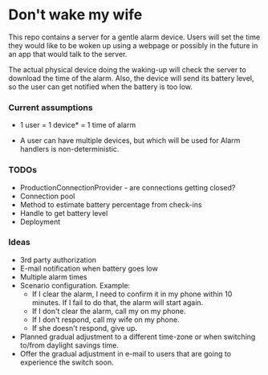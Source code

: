 # Don't wake my wife

This repo contains a server for a gentle alarm device.
Users will set the time they would like to be woken
up using a webpage or possibly in the future in
an app that would talk to the server.

The actual physical device doing the waking-up will
check the server to download the time of the alarm.
Also, the device will send its battery level, so the
user can get notified when the battery is too low.

### Current assumptions

- 1 user = 1 device* = 1 time of alarm
  
* A user can have multiple devices, but which will be
  used for Alarm handlers is non-deterministic.

### TODOs

- ProductionConnectionProvider - are connections getting closed?  
- Connection pool
- Method to estimate battery percentage from check-ins
- Handle to get battery level
- Deployment

### Ideas

- 3rd party authorization
- E-mail notification when battery goes low
- Multiple alarm times
- Scenario configuration. Example:
    - If I clear the alarm, I need to confirm it in my
      phone within 10 minutes. If I fail to do that,
      the alarm will start again.
    - If I don't clear the alarm, call my on my phone.  
    - If I don't respond, call my wife on my phone.
    - If she doesn't respond, give up.
- Planned gradual adjustment to a different time-zone
  or when switching to/from daylight savings time.
- Offer the gradual adjustment in e-mail to users that
  are going to experience the switch soon.
